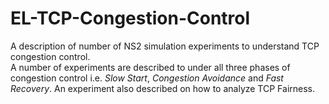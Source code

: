 # EL-TCP-Congestion-Control
A description of number of NS2 simulation experiments to understand TCP congestion control.   
A number of experiments are described to under all three phases of congestion control i.e. *Slow Start*, *Congestion Avoidance* and *Fast Recovery*.
An experiment also described on how to analyze TCP Fairness.
